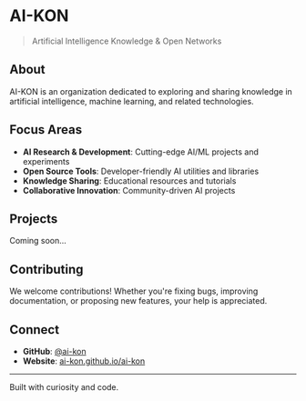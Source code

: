 # AI-KON

> Artificial Intelligence Knowledge & Open Networks

## About

AI-KON is an organization dedicated to exploring and sharing knowledge in artificial intelligence, machine learning, and related technologies.

## Focus Areas

- **AI Research & Development**: Cutting-edge AI/ML projects and experiments
- **Open Source Tools**: Developer-friendly AI utilities and libraries
- **Knowledge Sharing**: Educational resources and tutorials
- **Collaborative Innovation**: Community-driven AI projects

## Projects

Coming soon...

## Contributing

We welcome contributions! Whether you're fixing bugs, improving documentation, or proposing new features, your help is appreciated.

## Connect

- **GitHub**: [@ai-kon](https://github.com/ai-kon)
- **Website**: [ai-kon.github.io/ai-kon](https://ai-kon.github.io/ai-kon)

---

Built with curiosity and code.
